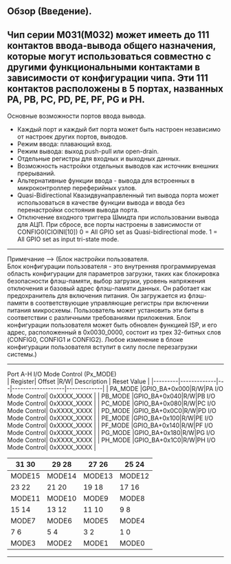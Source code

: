   
## Обзор (Введение).
Чип серии M031(М032) может имееть до 111 контактов ввода-вывода общего назначения, которые могут использоваться совместно
с другими функциональными контактами в зависимости от конфигурации чипа. Эти 111 контактов расположены в 5 портах, названных
PA, PB, PC, PD, PE, PF, PG и PH.  
---  
Основные возможности портов ввода вывода.  
- Каждый порт и каждый бит порта может быть настроен независимо от настроек других портов, выводов.
- Режим ввода: плавающий вход.
- Режим вывода: выход push-pull или open-drain.
- Отдельные регистры для входных и выходных данных.
- Возможность настройки отдельных выводов как источник внешних прерываний.
- Альтернативные функции ввода - вывода для встроенных в микроконтроллер переферийных узлов.
- Quasi-Bidirectional Квазидвунаправленный тип вывода порта может использоваться в качестве функции вывода и ввода без
  перенастройки состояния вывода порта.
- Отключение входного триггера Шмидта при использовании вывода для АЦП.
При сбросе, все порты настроены в зависимости от CONFIG0(CIOINI[10]) 
0 = All GPIO set as Quasi-bidirectional mode.
1 = All GPIO set as input tri-state mode.
---  
  Примечание --> (Блок настройки пользователя.  
Блок конфигурации пользователя - это внутренняя программируемая область конфигурации для параметров загрузки, таких как 
блокировка безопасности флэш-памяти, выбор загрузки, уровень напряжения отключения и базовый адрес флэш-памяти данных.
Он работает как предохранитель для включения питания. Он загружается из флэш-памяти в соответствующие управляющие регистры 
при включении питания микросхемы. Пользователь может установить эти биты в соответствии с различными требованиями приложения.
Блок конфигурации пользователя может быть обновлен функцией ISP, и его адрес, расположенный в 0x0030_0000, состоит из трех
32-битных слов (CONFIG0, CONFIG1 и CONFIG2). Любое изменение в блоке конфигурации пользователя вступит в силу после 
перезагрузки системы.)  
***
  Port A-H I/O Mode Control (Px_MODE)  
 | Register|    Offset   |R/W|    Description    | Reset Value |
 |---------|-------------|---|-------------------|-------------|
 | PA_MODE |GPIO_BA+0x000|R/W|PA I/O Mode Control| 0xXXXX_XXXX |
 | PB_MODE |GPIO_BA+0x040|R/W|PB I/O Mode Control| 0xXXXX_XXXX |
 | PC_MODE |GPIO_BA+0x080|R/W|PC I/O Mode Control| 0xXXXX_XXXX |
 | PD_MODE |GPIO_BA+0x0C0|R/W|PD I/O Mode Control| 0xXXXX_XXXX |
 | PE_MODE |GPIO_BA+0x100|R/W|PE I/O Mode Control| 0xXXXX_XXXX |
 | PF_MODE |GPIO_BA+0x140|R/W|PF I/O Mode Control| 0xXXXX_XXXX |
 | PG_MODE |GPIO_BA+0x180|R/W|PG I/O Mode Control| 0xXXXX_XXXX |
 | PH_MODE |GPIO_BA+0x1C0|R/W|PH I/O Mode Control| 0xXXXX_XXXX |

 |31 30  |29 28  |27 26  |25 24 |
 |-------|-------|-------|------|
 |MODE15 |MODE14 |MODE13 |MODE12|
 |23 22  |21 20  |19 18  |17 16 |
 |MODE11 |MODE10 |MODE9  |MODE8 |
 |15 14  |13 12  |11 10  | 9 8  |
 |MODE7  |MODE6  |MODE5  |MODE4 |
 |7 6    | 5 4   | 3 2   | 1 0  |
 |MODE3  |MODE2  |MODE1  |MODE0 |  
***
